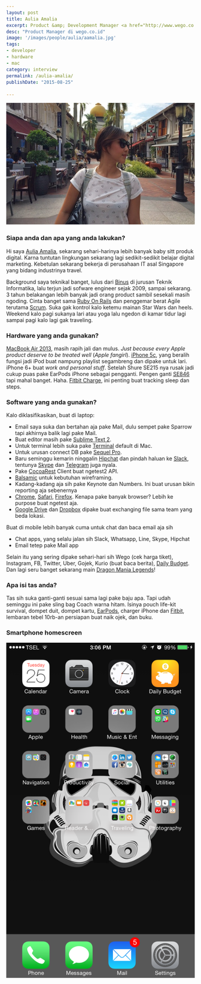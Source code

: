 ```yaml
---
layout: post
title: Aulia Amalia
excerpt: Product &amp; Development Manager <a href="http://www.wego.co.id/">wego.co.id</a>
desc: "Product Manager di wego.co.id"
image: '/images/people/aulia/aamalia.jpg'
tags:
- developer
- hardware
- mac
category: interview
permalink: /aulia-amalia/
publishDate: "2015-08-25"

---
```


![Aulia Amalia](/images/people/aulia/aamalia.jpg)

### Siapa anda dan apa yang anda lakukan?

Hi saya [Aulia Amalia](https://twitter.com/aamalia), sekarang sehari-harinya lebih banyak baby sitt produk digital. Karna tuntutan lingkungan sekarang lagi sedikit-sedikit belajar digital marketing. Kebetulan sekarang bekerja di perusahaan IT asal Singapore yang bidang industrinya travel.

Background saya teknikal banget, lulus dari [Binus](http://binus.ac.id/) di jurusan Teknik Informatika, lalu terjun jadi sofware engineer sejak 2009, sampai sekarang. 3 tahun belakangan lebih banyak jadi orang product sambil sesekali masih ngoding. Cinta banget sama [Ruby On Rails](http://rubyonrails.org/) dan penggemar berat Agile terutama [Scrum](https://en.wikipedia.org/wiki/Scrum_(software_development)). Suka gak kontrol kalo ketemu mainan Star Wars dan heels. Weekend kalo pagi sukanya lari atau yoga lalu ngedon di kamar tidur lagi sampai pagi kalo lagi gak traveling.

### Hardware yang anda gunakan?
[MacBook Air 2013](http://www.everymac.com/systems/apple/macbook-air/specs/macbook-air-core-i5-1.3-13-mid-2013-specs.html), masih rapih jali dan mulus. <em>Just because every Apple product deserve to be treated well</em> (<em>Apple fangirl</em>). [iPhone 5c](https://en.wikipedia.org/wiki/IPhone_5C), yang beralih fungsi jadi iPod buat nampung playlist segambreng dan dipake untuk lari. iPhone 6+ buat *work and personal stuff*. Setelah Shure SE215 nya rusak jadi cukup puas pake EarPods iPhone sebagai pengganti. Pengen ganti [SE846](http://www.shure.co.uk/products/earphones/se846) tapi mahal banget. Haha. [Fitbit Charge](https://www.fitbit.com/charge), ini penting buat tracking sleep dan steps.

### Software yang anda gunakan?

Kalo diklasifikasikan, buat di laptop:


- Email saya suka dan bertahan aja pake Mail, dulu sempet pake Sparrow tapi akhirnya balik lagi pake Mail.
- Buat editor masih pake [Sublime Text 2](https://www.sublimetext.com/).
- Untuk terminal lebih suka pake [Terminal](https://en.wikipedia.org/wiki/Terminal_(OS_X)) default di Mac.
- Untuk urusan connect DB pake [Sequel Pro](http://www.sequelpro.com/).
- Baru seminggu kemarin ninggalin [Hipchat](https://www.hipchat.com/) dan pindah haluan ke [Slack](https://slack.com), tentunya [Skype](http://skype.com) dan [Telegram](https://telegram.org) juga nyala.
- Pake [CocoaRest](https://github.com/mmattozzi/cocoa-rest-client) Client buat ngetest2 API.
- [Balsamic](http://balsamiq.com) untuk kebutuhan wireframing.
- Kadang-kadang aja sih pake Keynote dan Numbers. Ini buat urusan bikin reporting aja sebenernya
- [Chrome](http://google.com/chrome), [Safari](https://www.apple.com/safari/), [Firefox](https://www.mozilla.org/en-US/firefox/). Kenapa pake banyak browser? Lebih ke purpose buat ngetest aja.
- [Google Drive](https://drive.google.com) dan [Dropbox](http://dropbox.com/) dipake buat exchanging file sama team yang beda lokasi.

Buat di mobile lebih banyak cuma untuk chat dan baca email aja sih

- Chat apps, yang selalu jalan sih Slack, Whatsapp, Line, Skype, Hipchat
- Email tetep pake Mail app

Selain itu yang sering dipake sehari-hari sih Wego (cek harga tiket), Instagram, FB, Twitter, Uber, Gojek, Kurio (buat baca berita), [Daily Budget](https://itunes.apple.com/us/app/daily-budget-original-fastest/id651896614?mt=8).
Dan lagi seru banget sekarang main [Dragon Mania Legends](https://itunes.apple.com/id/app/dragon-mania-legends/id882507985?mt=8)!


### Apa isi tas anda?

Tas sih suka ganti-ganti sesuai sama lagi pake baju apa. Tapi udah seminggu ini pake sling bag Coach warna hitam. Isinya pouch life-kit survival, dompet duit, dompet kartu, [EarPods](http://www.apple.com/shop/product/MD827LL/A/apple-earpods-with-remote-and-mic), charger iPhone dan [Fitbit](https://www.fitbit.com/), lembaran tebel 10rb-an persiapan buat naik ojek, dan buku.

### Smartphone homescreen
![aulia amalia](/images/people/aulia/image2-576x1024.png)
